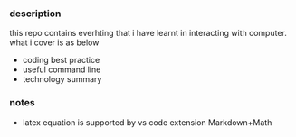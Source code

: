 ### description

this repo contains everhting that i have learnt in interacting with computer. what i cover is as below
- coding best practice
- useful command line
- technology summary

### notes
- latex equation is supported by vs code extension Markdown+Math